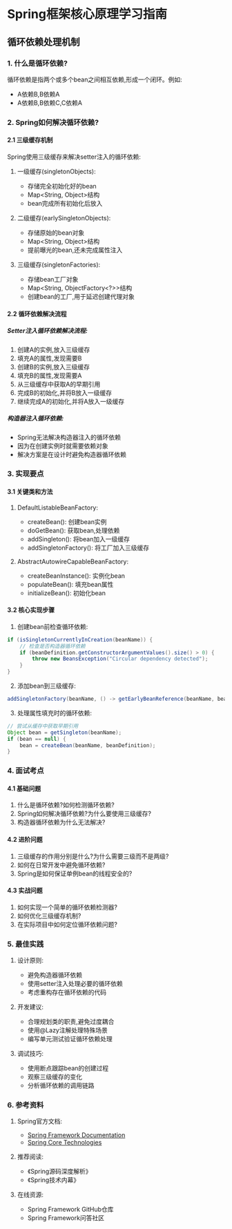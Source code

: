 # Spring框架核心原理学习指南

## 循环依赖处理机制

### 1. 什么是循环依赖?
循环依赖是指两个或多个bean之间相互依赖,形成一个闭环。例如:
- A依赖B,B依赖A
- A依赖B,B依赖C,C依赖A

### 2. Spring如何解决循环依赖?

#### 2.1 三级缓存机制
Spring使用三级缓存来解决setter注入的循环依赖:

1. 一级缓存(singletonObjects): 
   - 存储完全初始化好的bean
   - Map<String, Object>结构
   - bean完成所有初始化后放入

2. 二级缓存(earlySingletonObjects):
   - 存储原始的bean对象
   - Map<String, Object>结构
   - 提前曝光的bean,还未完成属性注入

3. 三级缓存(singletonFactories):
   - 存储bean工厂对象
   - Map<String, ObjectFactory<?>>结构
   - 创建bean的工厂,用于延迟创建代理对象

#### 2.2 循环依赖解决流程

##### Setter注入循环依赖解决流程:
1. 创建A的实例,放入三级缓存
2. 填充A的属性,发现需要B
3. 创建B的实例,放入三级缓存
4. 填充B的属性,发现需要A
5. 从三级缓存中获取A的早期引用
6. 完成B的初始化,并将B放入一级缓存
7. 继续完成A的初始化,并将A放入一级缓存

##### 构造器注入循环依赖:
- Spring无法解决构造器注入的循环依赖
- 因为在创建实例时就需要依赖对象
- 解决方案是在设计时避免构造器循环依赖

### 3. 实现要点

#### 3.1 关键类和方法
1. DefaultListableBeanFactory:
   - createBean(): 创建bean实例
   - doGetBean(): 获取bean,处理依赖
   - addSingleton(): 将bean加入一级缓存
   - addSingletonFactory(): 将工厂加入三级缓存

2. AbstractAutowireCapableBeanFactory:
   - createBeanInstance(): 实例化bean
   - populateBean(): 填充bean属性
   - initializeBean(): 初始化bean

#### 3.2 核心实现步骤
1. 创建bean前检查循环依赖:
```java
if (isSingletonCurrentlyInCreation(beanName)) {
    // 检查是否构造器循环依赖
    if (beanDefinition.getConstructorArgumentValues().size() > 0) {
        throw new BeansException("Circular dependency detected");
    }
}
```

2. 添加bean到三级缓存:
```java
addSingletonFactory(beanName, () -> getEarlyBeanReference(beanName, beanDefinition, bean));
```

3. 处理属性填充时的循环依赖:
```java
// 尝试从缓存中获取早期引用
Object bean = getSingleton(beanName);
if (bean == null) {
    bean = createBean(beanName, beanDefinition);
}
```

### 4. 面试考点

#### 4.1 基础问题
1. 什么是循环依赖?如何检测循环依赖?
2. Spring如何解决循环依赖?为什么要使用三级缓存?
3. 构造器循环依赖为什么无法解决?

#### 4.2 进阶问题
1. 三级缓存的作用分别是什么?为什么需要三级而不是两级?
2. 如何在日常开发中避免循环依赖?
3. Spring是如何保证单例bean的线程安全的?

#### 4.3 实战问题
1. 如何实现一个简单的循环依赖检测器?
2. 如何优化三级缓存机制?
3. 在实际项目中如何定位循环依赖问题?

### 5. 最佳实践

1. 设计原则:
   - 避免构造器循环依赖
   - 使用setter注入处理必要的循环依赖
   - 考虑重构存在循环依赖的代码

2. 开发建议:
   - 合理规划类的职责,避免过度耦合
   - 使用@Lazy注解处理特殊场景
   - 编写单元测试验证循环依赖处理

3. 调试技巧:
   - 使用断点跟踪bean的创建过程
   - 观察三级缓存的变化
   - 分析循环依赖的调用链路

### 6. 参考资料

1. Spring官方文档:
   - [Spring Framework Documentation](https://docs.spring.io/spring-framework/docs/current/reference/html/)
   - [Spring Core Technologies](https://docs.spring.io/spring-framework/docs/current/reference/html/core.html)

2. 推荐阅读:
   - 《Spring源码深度解析》
   - 《Spring技术内幕》

3. 在线资源:
   - Spring Framework GitHub仓库
   - Spring Framework问答社区 